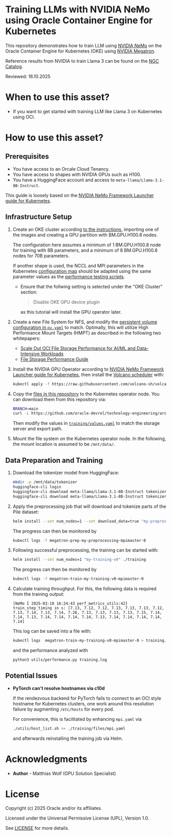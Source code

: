 # Training LLMs with NVIDIA NeMo using Oracle Container Engine for Kubernetes

This repository demonstrates how to train LLM using
[NVIDIA NeMo](https://www.nvidia.com/en-gb/ai-data-science/products/nemo/)
on the Oracle Container Engine for Kubernetes (OKE) using
[NVIDIA Megatron](https://developer.nvidia.com/megatron-core).

Reference results from NVIDIA to train Llama 3 can be found on the
[NGC Catalog](https://catalog.ngc.nvidia.com/orgs/nvidia/teams/dgxc-benchmarking/resources/llama3-dgxc-benchmarking).

Reviewed: 16.10.2025

# When to use this asset?

* If you want to get started with training LLM like Llama 3 on Kubernetes using OCI.

# How to use this asset?

## Prerequisites

* You have access to an Orcale Cloud Tenancy.
* You have access to shapes with NVIDIA GPUs such as H100.
* You have a HuggingFace account and access to `meta-llama/Llama-3.1-8B-Instruct`.

This guide is loosely based on the
[NVIDIA NeMo Framework Launcher guide for Kubernetes](https://docs.nvidia.com/nemo-framework/user-guide/24.07/playbooks/kubernetes.html).

## Infrastructure Setup

1. Create an OKE cluster according
   [to the instructions](https://github.com/oracle-quickstart/oci-hpc-oke/tree/main#instructions-for-deploying-an-oke-cluster-with-gpus-and-rdma-connectivity),
   importing one of the images and creating a GPU partition with BM.GPU.H100.8 nodes.

   The configuration here assumes a minimum of 1 BM.GPU.H100.8 node for
   training with 8B parameters, and a minimum of 8 BM.GPU.H100.8 nodes for 70B
   parameters.
   
   If another shape is used, the NCCL and MPI parameters in the Kubernetes
   [configuration map](./files/training/templates/mpi.yaml) should be adapted
   using the same parameter values as the
   [performance testing scripts](https://github.com/oracle-quickstart/oci-hpc-oke/tree/main/manifests/nccl-tests).

   - Ensure that the follwing setting is selected under the "OKE Cluster" section:

     > Disable OKE GPU device plugin

     as this tutorial will install the GPU operator later.

2. Create a new File System for NFS, and modify the [persistent volume configuration in `pv.yaml`](./files/pv.yaml) to match.
   Optimally, this will utilize High Performance Mount Targets (HMPT) as described in the following two whitepapers:
   * [Scale Out OCI File Storage Performance for AI/ML and
Data-Intensive Workloads](https://docs.oracle.com/en-us/iaas/Content/Resources/Assets/whitepapers/scale-out-oci-file-storage-performance-for-data-intensive-workloads.pdf)
   * [File Storage Performance Guide](https://docs.oracle.com/en-us/iaas/Content/Resources/Assets/whitepapers/file-storage-performance-guide.pdf)

3. Install the NVIDIA GPU Operator according to
   [NVIDIA NeMo Framework Launcher guide for Kubernetes](https://docs.nvidia.com/nemo-framework/user-guide/24.07/playbooks/kubernetes.html), then install the [Volcano scheduler](https://github.com/volcano-sh/volcano) with:
   ```sh
   kubectl apply -f https://raw.githubusercontent.com/volcano-sh/volcano/master/installer/volcano-development.yaml
   ```

4. Copy the [files in this repository](./files) to the Kubernetes operator node.
   You can download them from this repository via:
   ```sh
   BRANCH=main
   curl -L https://github.com/oracle-devrel/technology-engineering/archive/refs/heads/${BRANCH}.tar.gz|tar xzf - --strip-components=6 technology-engineering-${BRANCH}/cloud-infrastructure/ai-infra-gpu/ai-infrastructure/nemo-megatron-training-oke/files
   ```
   
   Then modify the values in [`training/values.yaml`](./files/training/values.yaml) to match the storage server and export path.

5. Mount the file system on the Kubernetes operator node. In the following, the mount location is assumed to be `/mnt/data/`.

## Data Preparation and Training

1. Download the tokenizer model from HuggingFace:
   ```sh
   mkdir -p /mnt/data/tokenizer
   huggingface-cli login
   huggingface-cli download meta-llama/Llama-3.1-8B-Instruct tokenizer_config.json --local-dir /mnt/data/tokenizer
   huggingface-cli download meta-llama/Llama-3.1-8B-Instruct tokenizer.json --local-dir /mnt/data/tokenizer
   ```

2. Apply the preprocessing job that will download and tokenize parts of the Pile dataset:
   ```sh
   helm install --set num_nodes=1 --set download_data=true "my-preprocessing" ./training
   ```

   The progress can then be monitored by
   ```sh
   kubectl logs -f megatron-prep-my-preprocessing-mpimaster-0
   ```

3. Following successful preprocessing, the training can be started with:
   ```sh
   helm install --set num_nodes=1 "my-training-v0" ./training
   ```

   The progress can then be monitored by
   ```sh
   kubectl logs -f megatron-train-my-training-v0-mpimaster-0
   ```

4. Calculate training throughput. For this, the following data is required from the training output:
   ```
   [NeMo I 2025-03-10 16:24:43 perf_metrics_utils:42] train_step_timing in s: [7.13, 7.12, 7.12, 7.13, 7.13, 7.13, 7.12, 7.13, 7.14, 7.13, 7.14, 7.26, 7.13, 7.13, 7.13, 7.13, 7.15, 7.14, 7.14, 7.13, 7.14, 7.14, 7.14, 7.14, 7.13, 7.14, 7.14, 7.14, 7.14, 7.14]
   ```
   This log can be saved into a file with:
   ```sh
   kubectl logs  megatron-train-my-training-v0-mpimaster-0 > training.log
   ```
   and the performance analyzed with
   ```sh
   python3 utils/performance.py training.log
   ```

## Potential Issues

* **PyTorch can't resolve hostnames via c10d**

  If the rendezvous backend for PyTorch fails to connect to an OCI style
  hostname for Kubernetes clusters, one work around this resolution failure by
  augmenting `/etc/hosts` for every pod.

  For convenience, this is facilitated by enhancing `mpi.yaml` via
  ```sh
  ./utils/host_list.sh >> ./training/files/mpi.yaml
  ```
  and afterwards reinstalling the training job via Helm.

# Acknowledgments

- **Author** - Matthias Wolf (GPU Solution Specialist)

# License
 
Copyright (c) 2025 Oracle and/or its affiliates.
 
Licensed under the Universal Permissive License (UPL), Version 1.0.
 
See [LICENSE](https://github.com/oracle-devrel/technology-engineering/blob/main/LICENSE) for more details.
